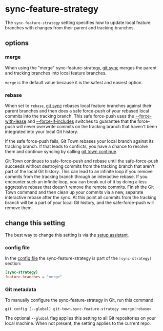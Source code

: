 # sync-feature-strategy

The `sync-feature-strategy` setting specifies how to update local feature
branches with changes from their parent and tracking branches.

## options

### merge

When using the "merge" sync-feature-strategy, [git sync](../commands/sync.md)
merges the parent and tracking branches into local feature branches.

`merge` is the default value because it is the safest and easiest option.

### rebase

When set to `rebase`, [git sync](../commands/sync.md) rebases local feature
branches against their parent branches and then does a safe force-push of your
rebased local commits into the tracking branch. This safe force-push uses the
[--force-with-lease](https://git-scm.com/docs/git-push#Documentation/git-push.txt---no-force-with-lease)
and
[--force-if-includes](https://git-scm.com/docs/git-push#Documentation/git-push.txt---no-force-if-includes)
switches to guarantee that the force-push will never overwrite commits on the
tracking branch that haven't been integrated into your local Git history.

If the safe force-push fails, Git Town rebases your local branch against its
tracking branch. If that leads to conflicts, you have a chance to resolve them
and continue syncing by calling [git town continue](../commands/continue.md).

Git Town continues to safe-force-push and rebase until the safe-force-push
succeeds without destroying commits from the tracking branch that aren't part of
the local Git history. This can lead to an infinite loop if you remove commits
from the tracking branch through an interactive rebase. If you encounter such an
infinite loop, you can break out of it by doing a less aggressive rebase that
doesn't remove the remote commits. Finish the Git Town command and then clean up
your commits via a new, separate interactive rebase after the sync. At this
point all commits from the tracking branch will be a part of your local Git
history, and the safe-force-push will remove them.

## change this setting

The best way to change this setting is via the
[setup assistant](../configuration.md).

### config file

In the [config file](../configuration-file.md) the sync-feature-strategy is part
of the `[sync-strategy]` section:

```toml
[sync-strategy]
feature-branches = "merge"
```

### Git metadata

To manually configure the sync-feature-strategy in Git, run this command:

```
git config [--global] git-town.sync-feature-strategy <merge|rebase>
```

The optional `--global` flag applies this setting to all Git repositories on
your local machine. When not present, the setting applies to the current repo.
